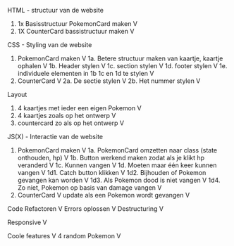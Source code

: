 HTML - structuur van de website
1. 1x Basisstructuur PokemonCard maken V
2. 1X CounterCard bassistructuur maken V

CSS - Styling van de website
1. PokemonCard maken V
1a. Betere structuur maken van kaartje, kaartje ophalen V
1b. Header stylen V
1c. section stylen V
1d. footer stylen V
1e. individuele elementen in 1b 1c en 1d te stylen V
2. CounterCard V
2a. De sectie stylen V
2b. Het nummer stylen V

Layout
1. 4 kaartjes met ieder een eigen Pokemon V
2. 4 kaartjes zoals op het ontwerp V
3. countercard zo als op het ontwerp V

JS(X) - Interactie van de website
1. PokemonCard maken V
1a. PokemonCard omzetten naar class (state onthouden, hp) V
1b. Button werkend maken zodat als je klikt hp veranderd V
1c. Kunnen vangen V
1d. Moeten maar één keer kunnen vangen V
1d1. Catch button klikken V
1d2. Bijhouden of Pokemon gevangen kan worden V
1d3. Als Pokemon dood is niet vangen V
1d4. Zo niet, Pokemon op basis van damage vangen V
2. CounterCard V
update als een Pokemon wordt gevangen V

Code Refactoren V
Errors oplossen V
Destructuring V

Responsive V

Coole features V
4 random Pokemon V
